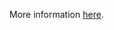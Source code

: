 More information [here](https://docs.paloaltonetworks.com/content/techdocs/en_US/prisma/prisma-cloud/prisma-cloud-code-security-policy-reference/aws-policies/aws-general-policies/ensure-aws-terraform-does-not-send-ssm-secrets-to-untrusted-domains-over-http.html).
